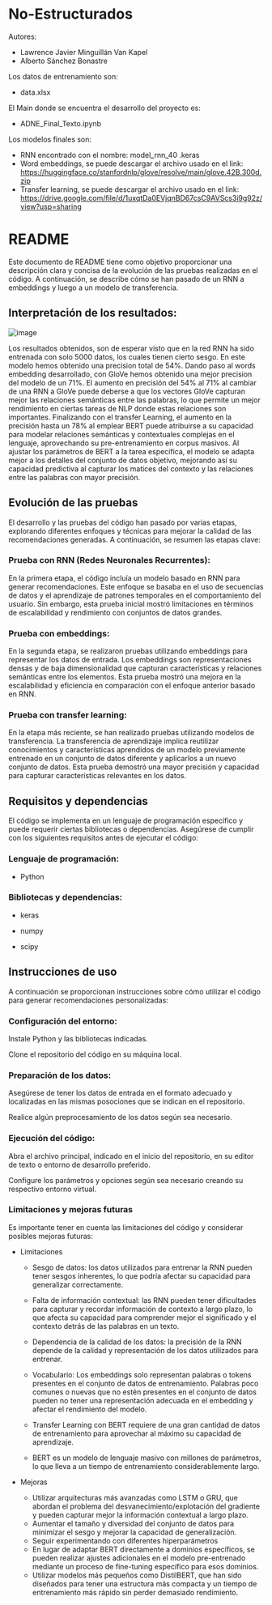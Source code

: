 # No-Estructurados

Autores:
- Lawrence Javier Minguillán Van Kapel
- Alberto Sánchez Bonastre
  
Los datos de entrenamiento son:
- data.xlsx

El Main donde se encuentra el desarrollo del proyecto es:
- ADNE_Final_Texto.ipynb

Los modelos finales son:
- RNN encontrado con el nombre: model_rnn_40 .keras
- Word embeddings, se puede descargar el archivo usado en el link: https://huggingface.co/stanfordnlp/glove/resolve/main/glove.42B.300d.zip
- Transfer learning, se puede descargar el archivo usado en el link: https://drive.google.com/file/d/1uxqtDa0EVjqnBD67csC9AVScs3i9g92z/view?usp=sharing





# README

Este documento de README tiene como objetivo proporcionar una descripción clara y concisa de la evolución de las pruebas realizadas en el código. A continuación, se describe cómo se han pasado de un RNN a embeddings y luego a un modelo de transferencia.

## Interpretación de los resultados:

![image](https://github.com/LawrenceJavier/No-Estructurados/assets/74473715/8067313e-e6fe-4d72-80f8-48cddec8b955)


Los resultados obtenidos, son de esperar visto que en la red RNN ha sido entrenada con solo 5000 datos, los cuales tienen cierto sesgo. En este modelo hemos obtenido una precision total de 54%. 
Dando paso al words embedding desarrollado, con GloVe hemos obtenido una mejor precision del modelo de un 71%. El aumento en precisión del 54% al 71% al cambiar de una RNN a GloVe puede deberse a que los vectores GloVe capturan mejor las relaciones semánticas entre las palabras, lo que permite un mejor rendimiento en ciertas tareas de NLP donde estas relaciones son importantes.
Finalizando con el transfer Learning, el aumento en la precisión hasta un 78% al emplear BERT puede atribuirse a su capacidad para modelar relaciones semánticas y contextuales complejas en el lenguaje, aprovechando su pre-entrenamiento en corpus masivos. Al ajustar los parámetros de BERT a la tarea específica, el modelo se adapta mejor a los detalles del conjunto de datos objetivo, mejorando así su capacidad predictiva al capturar los matices del contexto y las relaciones entre las palabras con mayor precisión.


## Evolución de las pruebas

El desarrollo y las pruebas del código han pasado por varias etapas, explorando diferentes enfoques y técnicas para mejorar la calidad de las recomendaciones generadas. A continuación, se resumen las etapas clave:



### Prueba con RNN (Redes Neuronales Recurrentes):
En la primera etapa, el código incluía un modelo basado en RNN para generar recomendaciones. Este enfoque se basaba en el uso de secuencias de datos y el aprendizaje de patrones temporales en el comportamiento del usuario. Sin embargo, esta prueba inicial mostró limitaciones en términos de escalabilidad y rendimiento con conjuntos de datos grandes.


### Prueba con embeddings:
En la segunda etapa, se realizaron pruebas utilizando embeddings para representar los datos de entrada. Los embeddings son representaciones densas y de baja dimensionalidad que capturan características y relaciones semánticas entre los elementos. Esta prueba mostró una mejora en la escalabilidad y eficiencia en comparación con el enfoque anterior basado en RNN.


### Prueba con transfer learning:
En la etapa más reciente, se han realizado pruebas utilizando modelos de transferencia. La transferencia de aprendizaje implica reutilizar conocimientos y características aprendidos de un modelo previamente entrenado en un conjunto de datos diferente y aplicarlos a un nuevo conjunto de datos. Esta prueba demostró una mayor precisión y capacidad para capturar características relevantes en los datos.


## Requisitos y dependencias

El código se implementa en un lenguaje de programación específico y puede requerir ciertas bibliotecas o dependencias. Asegúrese de cumplir con los siguientes requisitos antes de ejecutar el código:



### Lenguaje de programación: 
- Python

### Bibliotecas y dependencias:

- keras

- numpy

- scipy




## Instrucciones de uso

A continuación se proporcionan instrucciones sobre cómo utilizar el código para generar recomendaciones personalizadas:




### Configuración del entorno:



Instale Python y las bibliotecas indicadas.

Clone el repositorio del código en su máquina local.




### Preparación de los datos:



Asegúrese de tener los datos de entrada en el formato adecuado y localizadas en las mismas posociones que se indican en el repositorio.

Realice algún preprocesamiento de los datos según sea necesario.



### Ejecución del código:



Abra el archivo principal, indicado en el inicio del repositorio, en su editor de texto o entorno de desarrollo preferido.

Configure los parámetros y opciones según sea necesario creando su respectivo entorno virtual.



### Limitaciones y mejoras futuras

Es importante tener en cuenta las limitaciones del código y considerar posibles mejoras futuras:

- Limitaciones
  - Sesgo de datos: los datos utilizados para entrenar la RNN pueden tener sesgos inherentes, lo que podría afectar su capacidad para generalizar correctamente.

  - Falta de información contextual: las RNN pueden tener dificultades para capturar y recordar información de contexto a largo plazo, lo que afecta su capacidad para comprender mejor el significado y el contexto detrás de las palabras en un texto.

  - Dependencia de la calidad de los datos: la precisión de la RNN depende de la calidad y representación de los datos utilizados para entrenar.
  - Vocabulario: Los embeddings solo representan palabras o tokens presentes en el conjunto de datos de entrenamiento. Palabras poco comunes o nuevas que no estén presentes en el conjunto de datos pueden no tener una representación adecuada en el embedding y afectar el rendimiento del modelo.
  - Transfer Learning con BERT requiere de una gran cantidad de datos de entrenamiento para aprovechar al máximo su capacidad de aprendizaje.
  - BERT es un modelo de lenguaje masivo con millones de parámetros, lo que lleva a un tiempo de entrenamiento considerablemente largo.
    
- Mejoras
    - Utilizar arquitecturas más avanzadas como LSTM o GRU, que abordan el problema del desvanecimiento/explotación del gradiente y pueden capturar mejor la información contextual a largo plazo.
  - Aumentar el tamaño y diversidad del conjunto de datos para minimizar el sesgo y mejorar la capacidad de generalización.
  - Seguir experimentando con diferentes hiperparámetros
  - En lugar de adaptar BERT directamente a dominios específicos, se pueden realizar ajustes adicionales en el modelo pre-entrenado mediante un proceso de fine-tuning específico para esos dominios.
  - Utilizar modelos más pequeños como DistilBERT, que han sido diseñados para tener una estructura más compacta y un tiempo de entrenamiento más rápido sin perder demasiado rendimiento.
